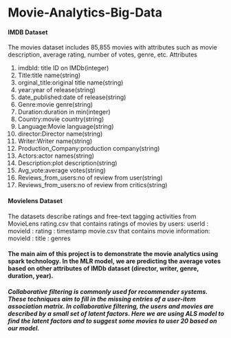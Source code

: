 # Movie-Analytics-Big-Data

#### IMDB Dataset                     
The movies dataset includes 85,855 movies with attributes such as movie description, average rating, number of votes, genre, etc.
Attributes
1. imdbId: title ID on IMDb(integer)
2. Title:title name(string)
3. orginal_title:original title name(string)
4. year:year of release(string)
5. date_published:date of release(string)
6. Genre:movie genre(string)
7. Duration:duration in min(integer)
8. Country:movie country(string)
9. Language:Movie language(string)
10. director:Director name(string)
11. Writer:Writer name(string)
12. Production_Company:production company(string)
13. Actors:actor names(string)
14. Description:plot description(string)
15. Avg_vote:average votes(string)
16. Reviews_from_users:no of review from user(string)
17. Reviews_from_users:no of review from critics(string)

#### Movielens Dataset 
The datasets describe ratings and free-text tagging activities from MovieLens
rating.csv that contains ratings of movies by users: userId : movieId : rating : timestamp
movie.csv that contains movie information: movieId : title : genres

#### The main aim of this project is to demonstrate the movie analytics using spark technology. In the MLR model, we are predicting the average votes based on other attributes of IMDb dataset (director, writer, genre, duration, year).

##### Collaborative filtering is commonly used for recommender systems. These techniques aim to fill in the missing entries of a user-item association matrix. In collaborative filtering, the users and movies are described by a small set of latent factors. Here we are using ALS model to find the latent factors and to suggest some movies to user 20 based on our model.

